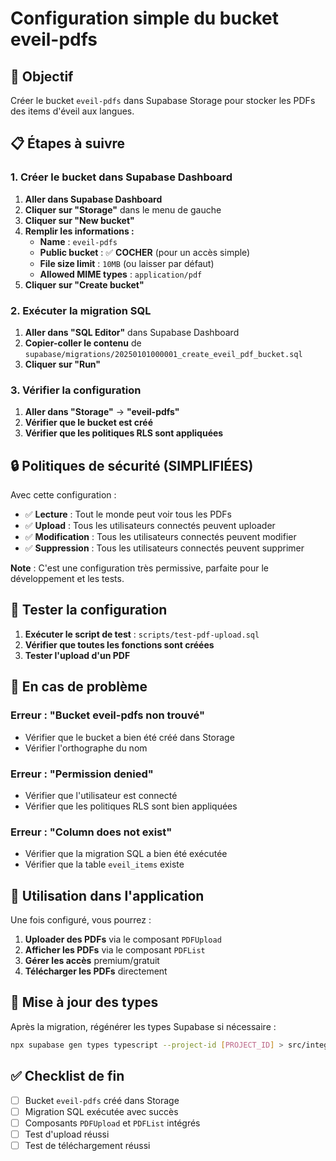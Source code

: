 # Configuration simple du bucket eveil-pdfs

## 🎯 Objectif
Créer le bucket `eveil-pdfs` dans Supabase Storage pour stocker les PDFs des items d'éveil aux langues.

## 📋 Étapes à suivre

### 1. Créer le bucket dans Supabase Dashboard

1. **Aller dans Supabase Dashboard**
2. **Cliquer sur "Storage"** dans le menu de gauche
3. **Cliquer sur "New bucket"**
4. **Remplir les informations :**
   - **Name** : `eveil-pdfs`
   - **Public bucket** : ✅ **COCHER** (pour un accès simple)
   - **File size limit** : `10MB` (ou laisser par défaut)
   - **Allowed MIME types** : `application/pdf`
5. **Cliquer sur "Create bucket"**

### 2. Exécuter la migration SQL

1. **Aller dans "SQL Editor"** dans Supabase Dashboard
2. **Copier-coller le contenu** de `supabase/migrations/20250101000001_create_eveil_pdf_bucket.sql`
3. **Cliquer sur "Run"**

### 3. Vérifier la configuration

1. **Aller dans "Storage"** → **"eveil-pdfs"**
2. **Vérifier que le bucket est créé**
3. **Vérifier que les politiques RLS sont appliquées**

## 🔒 Politiques de sécurité (SIMPLIFIÉES)

Avec cette configuration :
- ✅ **Lecture** : Tout le monde peut voir tous les PDFs
- ✅ **Upload** : Tous les utilisateurs connectés peuvent uploader
- ✅ **Modification** : Tous les utilisateurs connectés peuvent modifier
- ✅ **Suppression** : Tous les utilisateurs connectés peuvent supprimer

**Note** : C'est une configuration très permissive, parfaite pour le développement et les tests.

## 🧪 Tester la configuration

1. **Exécuter le script de test** : `scripts/test-pdf-upload.sql`
2. **Vérifier que toutes les fonctions sont créées**
3. **Tester l'upload d'un PDF**

## 🚨 En cas de problème

### Erreur : "Bucket eveil-pdfs non trouvé"
- Vérifier que le bucket a bien été créé dans Storage
- Vérifier l'orthographe du nom

### Erreur : "Permission denied"
- Vérifier que l'utilisateur est connecté
- Vérifier que les politiques RLS sont bien appliquées

### Erreur : "Column does not exist"
- Vérifier que la migration SQL a bien été exécutée
- Vérifier que la table `eveil_items` existe

## 📱 Utilisation dans l'application

Une fois configuré, vous pourrez :

1. **Uploader des PDFs** via le composant `PDFUpload`
2. **Afficher les PDFs** via le composant `PDFList`
3. **Gérer les accès** premium/gratuit
4. **Télécharger les PDFs** directement

## 🔄 Mise à jour des types

Après la migration, régénérer les types Supabase si nécessaire :

```bash
npx supabase gen types typescript --project-id [PROJECT_ID] > src/integrations/supabase/types.ts
```

## ✅ Checklist de fin

- [ ] Bucket `eveil-pdfs` créé dans Storage
- [ ] Migration SQL exécutée avec succès
- [ ] Composants `PDFUpload` et `PDFList` intégrés
- [ ] Test d'upload réussi
- [ ] Test de téléchargement réussi
